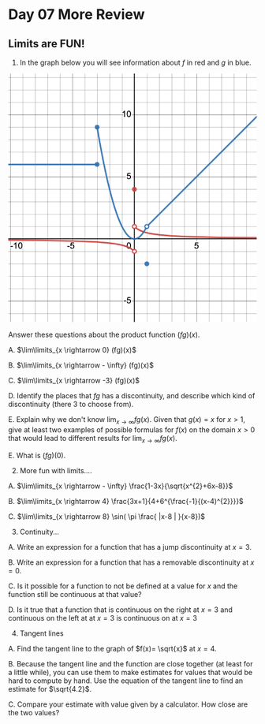 [comment]: render
# Day 07 More Review
## Limits are FUN!

1. In the graph below you will see information about $f$ in red and $g$ in blue. 

![Graphs of piecewise defined functions](./img/media/TestReview2Pic1.png)

Answer these questions about the product function $(fg)(x)$.

A. $\lim\limits_{x \rightarrow 0} (fg)(x)$

B. $\lim\limits_{x \rightarrow  - \infty} (fg)(x)$

C. $\lim\limits_{x \rightarrow  -3} (fg)(x)$

D. Identify the places that $fg$ has a discontinuity, and describe which kind of discontinuity (there 3 to choose from).

E. Explain why we don't know $\lim_{x \rightarrow   \infty} fg(x)$. Given that $g(x)=x$ for $x>1$, give at least two examples of possible 
formulas for $f(x)$ on the domain $x>0$ that would lead to different results for $\lim_{x \rightarrow   \infty} fg(x)$.

E. What is $(fg)(0)$. 


2. More fun with limits....

A. $\lim\limits_{x \rightarrow  - \infty} \frac{1-3x}{\sqrt{x^{2}+6x-8}}$

B. $\lim\limits_{x \rightarrow  4} \frac{3x+1}{4+6^{\frac{-1}{(x-4)^{2}}}}$

C. $\lim\limits_{x \rightarrow 8} \sin( \pi \frac{ |x-8 | }{x-8})$


3. Continuity... 

A. Write an expression for a function that has a jump discontinuity at $x=3$.

B. Write an expression for a function that has a removable discontinuity at $x=0$.

C. Is it possible for a function to not be defined at a value for $x$ and the function still be continuous at that value?

D. Is it true that a function that is continuous on the right at $x=3$ and continuous on the left at at $x=3$ is continuous 
on at $x=3$


4. Tangent lines

A. Find the tangent line to the graph of $f(x)= \sqrt{x}$ at $x=4$. 

B. Because the tangent line and the function are close together (at least for a little while), you can 
use them to make estimates for values that would be hard to compute by hand. 
Use the equation of the tangent line to find an estimate for $\sqrt{4.2}$. 

C. Compare your estimate with value given by a calculator. How close are the two values?